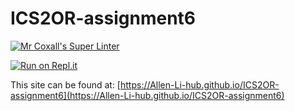 # ICS2OR-assignment6

[![Mr Coxall's Super Linter](https://github.com/Allen-Li-hub//ICS2OR-assignment6/workflows/Mr%20Coxall's%20Super%20Linter/badge.svg)](https://github.com/Allen-Li-hub//ICS2OR-assignment6/actions)

[![Run on Repl.it](https://repl.it/badge/github/Allen-Li-hub//ICS2OR-assignment6)](https://repl.it/github/Allen-Li-hub//ICS2OR-assignment6)

This site can be found at: [https://Allen-Li-hub.github.io/ICS2OR-assignment6](https://Allen-Li-hub.github.io/ICS2OR-assignment6)
